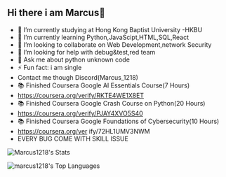 ## Hi there i am Marcus👋

- 🔭 I’m currently studying at Hong Kong Baptist University -HKBU 
- 🌱 I’m currently learning Python,JavaScipt,HTML,SQL,React
- 👯 I’m looking to collaborate on Web Development,network Security
- 🤔 I’m looking for help with debug&test,red team
- 💬 Ask me about python unknown code
- ⚡ Fun fact: i am single
- Contact me though Discord(Marcus_1218)
- 📚 Finished Coursera Google AI Essentials Course(7 Hours)
- https://coursera.org/verify/RKTE4WE1X8ET
- 📚 Finished Coursera Google Crash Course on Python(20 Hours)
- https://coursera.org/verify/PJAY4XVO5S40
- 📚 Finished Coursera Google Foundations of Cybersecurity(10 Hours)
- https://coursera.org/ver ify/72HL1UMV3NWM
- EVERY BUG COME WITH SKILL ISSUE

![Marcus1218's Stats](https://github-readme-stats.vercel.app/api?username=Marcus1218&theme=dark&show&show_icons=true&hide_border=true&count_private=true)

![marcus1218's Top Languages](https://github-readme-stats.vercel.app/api/top-langs/?username=marcus1218&theme=dark&show_icons=true&hide_border=true&layout=compact)
